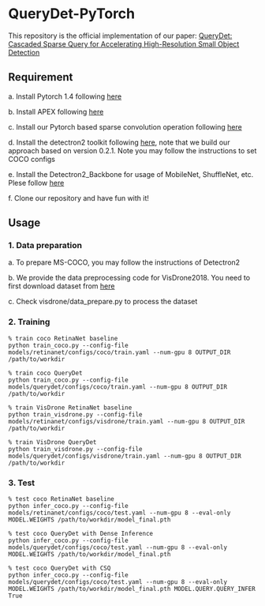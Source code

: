 # QueryDet-PyTorch
This repository is the official implementation of our paper: [QueryDet: Cascaded Sparse Query for Accelerating High-Resolution Small Object Detection](https://arxiv.org/abs/2103.09136)



## Requirement

a. Install Pytorch 1.4 following [here](https://pytorch.org/)

b. Install APEX following [here](https://github.com/NVIDIA/apex)

c. Install our Pytorch based sparse convolution operation following [here](https://github.com/traveller59/spconv)

d. Install the detectron2 toolkit following [here](https://github.com/facebookresearch/detectron2), note that we build our approach based on version 0.2.1. Note you may follow the instructions to set COCO configs 

e. Install the Detectron2_Backbone for usage of MobileNet, ShuffleNet, etc. Plese follow [here](https://github.com/sxhxliang/detectron2_backbone)

f. Clone our repository and have fun with it!

## Usage

### 1. Data preparation

a. To prepare MS-COCO, you may follow the instructions of Detectron2

b. We provide the data preprocessing code for VisDrone2018. You need to first download dataset from [here](http://aiskyeye.com/) 

c. Check visdrone/data_prepare.py to process the dataset

### 2. Training

```shell
% train coco RetinaNet baseline
python train_coco.py --config-file models/retinanet/configs/coco/train.yaml --num-gpu 8 OUTPUT_DIR /path/to/workdir

% train coco QueryDet 
python train_coco.py --config-file models/querydet/configs/coco/train.yaml --num-gpu 8 OUTPUT_DIR /path/to/workdir

% train VisDrone RetinaNet baseline
python train_visdrone.py --config-file models/retinanet/configs/visdrone/train.yaml --num-gpu 8 OUTPUT_DIR /path/to/workdir

% train VisDrone QueryDet
python train_visdrone.py --config-file models/querydet/configs/visdrone/train.yaml --num-gpu 8 OUTPUT_DIR /path/to/workdir
```

### 3. Test

```shell
% test coco RetinaNet baseline
python infer_coco.py --config-file models/retinanet/configs/coco/test.yaml --num-gpu 8 --eval-only MODEL.WEIGHTS /path/to/workdir/model_final.pth

% test coco QueryDet with Dense Inference
python infer_coco.py --config-file models/querydet/configs/coco/test.yaml --num-gpu 8 --eval-only MODEL.WEIGHTS /path/to/workdir/model_final.pth

% test coco QueryDet with CSQ
python infer_coco.py --config-file models/querydet/configs/coco/test.yaml --num-gpu 8 --eval-only MODEL.WEIGHTS /path/to/workdir/model_final.pth MODEL.QUERY.QUERY_INFER True
```



## 

